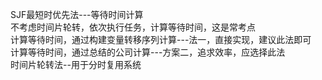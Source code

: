 SJF最短时优先法---等待时间计算   
不考虑时间片轮转，依次执行任务，计算等待时间，这是常考点   
计算等待时间，通过构建变量转移序列计算---法一，直接实现，建议此法即可  
计算等待时间，通过总结的公司计算---方案二，追求效率，应选择此法  
时间片轮转法--用于分时复用系统   